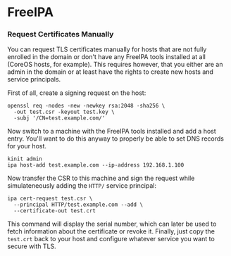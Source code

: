 # FreeIPA

### Request Certificates Manually

You can request TLS certificates manually for hosts that are not fully enrolled in the domain or don't have any
FreeIPA tools installed at all (CoreOS hosts, for example). This requires however, that you either are an admin
in the domain or at least have the rights to create new hosts and service principals.

First of all, create a signing request on the host:

    openssl req -nodes -new -newkey rsa:2048 -sha256 \
      -out test.csr -keyout test.key \
      -subj '/CN=test.example.com/'

Now switch to a machine with the FreeIPA tools installed and add a host entry. You'll want to do this anyway to
properly be able to set DNS records for your host.

    kinit admin
    ipa host-add test.example.com --ip-address 192.168.1.100

Now transfer the CSR to this machine and sign the request while simulateneously adding the `HTTP/` service principal:

    ipa cert-request test.csr \
      --principal HTTP/test.example.com --add \
      --certificate-out test.crt

This command will display the serial number, which can later be used to fetch information about the certificate or
revoke it. Finally, just copy the `test.crt` back to your host and configure whatever service you want to secure with
TLS.
